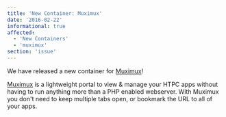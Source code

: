 ```yaml
---
title: 'New Container: Muximux'
date: '2016-02-22'
informational: true
affected:
  - 'New Containers'
  - 'muximux'
section: 'issue'
---
```

We have released a new container for [Muximux](https://github.com/linuxserver/docker-muximux)!

[Muximux](https://github.com/mescon/Muximux) is a lightweight portal to view & manage your HTPC apps without having to run anything more than a PHP enabled webserver. With Muximux you don't need to keep multiple tabs open, or bookmark the URL to all of your apps.